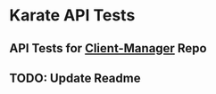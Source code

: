 # Karate API Tests

## API Tests for [Client-Manager](https://github.com/Scrump31/Client-Manager/tree/rtl-component-tests) Repo

## TODO: Update Readme
